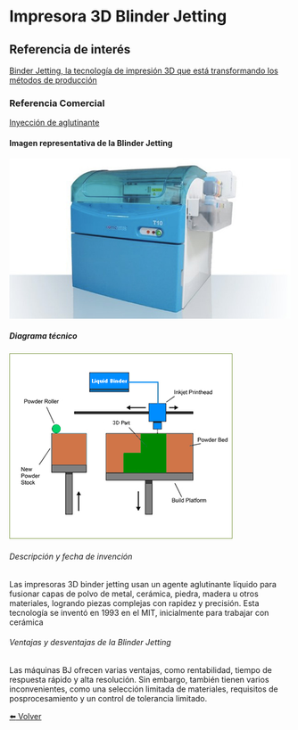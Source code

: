 # Impresora 3D Blinder Jetting
## Referencia de interés
[Binder Jetting, la tecnología de impresión 3D que está transformando los métodos de producción](https://www.3dnatives.com/es/binder-jetting-desktop-metal-181120222/#!)
### Referencia Comercial
[Inyección de aglutinante](https://www.youtube.com/watch?v=9-S_KamGPlI)
#### Imagen representativa de la Blinder Jetting
![alt text](image.png)
##### Diagrama técnico
![alt text](image-1.png)
###### Descripción y fecha de invención
Las impresoras 3D binder jetting usan un agente aglutinante líquido para fusionar capas de polvo de metal, cerámica, piedra, madera u otros materiales, logrando piezas complejas con rapidez y precisión.
Esta tecnología se inventó en 1993 en el MIT, inicialmente para trabajar con cerámica

###### Ventajas y desventajas de la Blinder Jetting
Las máquinas BJ ofrecen varias ventajas, como rentabilidad, tiempo de respuesta rápido y alta resolución. Sin embargo, también tienen varios inconvenientes, como una selección limitada de materiales, requisitos de posprocesamiento y un control de tolerancia limitado.




[:arrow_left: Volver](../Impresoras.md)